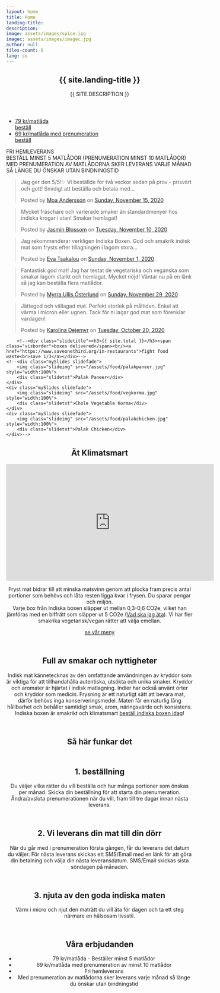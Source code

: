 ```yaml
---
layout: home
title: Home
landing-title: 
description: 
image: assets/images/spice.jpg
imagec: assets/images/imagec.jpg
author: null
tiles-count: 6
lang: se
---
```

<section id="banner" class="major">
        <div class="inner">
            <header class="major">
                <h1>{{ site.landing-title }}</h1>
		<p style="text-transform: uppercase;">{{ site.description }}</p>
            </header>
            <div class="content">
                <ul class="actions">
			<li><a href="#order" class="button scrolly"> 79 kr/matlåda<br/><span>beställ</span></a></li>
		        <li><a href="#order" class="button scrolly subscription"> 69 kr/matlåda med prenumeration<br/><span>beställ</span></a></li>
                </ul>
            </div>
	    <p style="text-transform: uppercase;"><i class="fa fa-fw fa-biking"></i> fri hemleverans<br/><i class="fa fa-fw fa-info"></i> Beställ minst 5 matlådor (prenumeration minst 10 matlådor)<br/><i class="fa fa-fw fa-calendar-alt"></i> Med prenumeration av matlådorna sker leverans varje månad så länge du önskar utan bindningstid</p>
        </div>
    </section>
    
<div id="main">

<div class="slideshow-container">
        <!--<div class="mySlides slidefade">
  		<div class="slidetxt notice">
			<h2>{{ site.total }} boxes delivered</h2>
			<a href="https://www.saveonethird.org/in-restaurants">fight food waste<br>save 1/3</a>
		</div>
	</div>-->
        <div class="mySlides slidefade">
  		<div class="slidetxt">
			<!--<h2>Moa A</h2>
			<p> Jag ger den 5/5!✨ Vi beställde för två veckor sedan på prov - prisvärt och gott! Smidigt att beställa och betala med swish på hemsidan, bra uppdatering via sms innan leverans. Enda anledningen till att vi inte beställt igen är att vi håller på att äta ut frysen för att få plats med fler ♥️</p>-->
			<div class="fb-post" data-href="https://www.facebook.com/pingvinfabriken/posts/10157704264093148" data-show-text="false" data-width=""><blockquote cite="https://www.facebook.com/pingvinfabriken/posts/10157704264093148" class="fb-xfbml-parse-ignore"><p>Jag ger den 5/5!✨ Vi beställde för två veckor sedan på prov - prisvärt och gott! Smidigt att beställa och betala med...</p>Posted by <a href="#" role="button">Moa Andersson</a> on&nbsp;<a href="https://www.facebook.com/pingvinfabriken/posts/10157704264093148">Sunday, November 15, 2020</a></blockquote></div>
		</div>
	</div>
        <div class="mySlides slidefade">
		<div class="slidetxt">
			<div class="fb-post" data-href="https://www.facebook.com/jasmin.blossom/posts/10158689723107165" data-show-text="false" data-width=""><blockquote cite="https://www.facebook.com/jasmin.blossom/posts/10158689723107165" class="fb-xfbml-parse-ignore"><p>Mycket fräschare och varierade smaker än standardmenyer hos indiska krogar i stan! Smakar hemlagat!</p>Posted by <a href="#" role="button">Jasmin Blossom</a> on&nbsp;<a href="https://www.facebook.com/jasmin.blossom/posts/10158689723107165">Tuesday, November 10, 2020</a></blockquote></div>
		</div>
	</div>
        <div class="mySlides slidefade">
		<div class="slidetxt">
			<div class="fb-post" data-href="https://www.facebook.com/eva.tsakalou/posts/3425663714181486" data-show-text="false" data-width=""><blockquote cite="https://www.facebook.com/eva.tsakalou/posts/3425663714181486" class="fb-xfbml-parse-ignore"><p>Jag rekommenderar verkligen Indiska Boxen.
God och smakrik indisk mat som frysts efter tillagningen i lagom stora...</p>Posted by <a href="https://www.facebook.com/eva.tsakalou">Eva Tsakalou</a> on&nbsp;<a href="https://www.facebook.com/eva.tsakalou/posts/3425663714181486">Sunday, November 1, 2020</a></blockquote></div>
		</div>
	</div>
	<div class="mySlides slidefade">
  		<div class="slidetxt">
			<div class="fb-post" data-href="https://www.facebook.com/myrra.ullis.osterlund/posts/10160315449444392" data-show-text="false" data-width=""><blockquote cite="https://www.facebook.com/myrra.ullis.osterlund/posts/10160315449444392" class="fb-xfbml-parse-ignore"><p>Fantastisk god mat! Jag har testat de vegetariska och veganska som smakar lagom starkt och hemlagat. Mycket nöjd! Väntar nu på en länk så jag kan beställa flera matlådor.</p>Posted by <a href="#" role="button">Myrra Ullis Österlund</a> on&nbsp;<a href="https://www.facebook.com/myrra.ullis.osterlund/posts/10160315449444392">Sunday, November 29, 2020</a></blockquote></div>
		</div>
	</div>
	<div class="mySlides slidefade">
  		<div class="slidetxt">
			<div class="fb-post" data-href="https://www.facebook.com/karolina.nilsson.585/posts/10158009285536799" data-show-text="false" data-width=""><blockquote cite="https://www.facebook.com/karolina.nilsson.585/posts/10158009285536799" class="fb-xfbml-parse-ignore"><p>Jättegod och vällagad mat. Perfekt storlek på måltiden. Enkel att värma i micron eller ugnen. Tack för ni lagar god mat som förenklar vardagen!</p>Posted by <a href="#" role="button">Karolina Dejemyr</a> on&nbsp;<a href="https://www.facebook.com/karolina.nilsson.585/posts/10158009285536799">Tuesday, October 20, 2020</a></blockquote></div>
		</div>
	</div>
	
        <!--<div class="slidetitle"><h3>{{ site.total }}</h3><span class="visborder">boxes delivered</span><br/><a href="https://www.saveonethird.org/in-restaurants">fight food waste<br>save 1/3</a></div>-->
	<!--<div class="mySlides slidefade">
  		<img class="slideimg" src="/assets/food/palakpaneer.jpg" style="width:100%">
  		<div class="slidetxt">Palak Paneer</div>
	</div>
	<div class="mySlides slidefade">
  		<img class="slideimg" src="/assets/food/vegkorma.jpg" style="width:100%">
  		<div class="slidetxt">Chole Vegetable Korma</div>
	</div>
	<div class="mySlides slidefade">
  		<img class="slideimg" src="/assets/food/palakchicken.jpg" style="width:100%">
  		<div class="slidetxt">Palak Chicken</div>
	</div>-->
</div>
<!-- Two -->
<section id="climatebanner" class="major">
  	<div class="inner">
		<header class="major">
      			<h2>Ät Klimatsmart</h2>
			<div class="video-container">
			<div class="embed-container">
			<iframe width="560" height="315" src="https://www.youtube-nocookie.com/embed/-xUDTp8lTO4?start=3&end=64;rel=0&amp;modestbranding=1" frameborder='0' allowfullscreen></iframe>
			</div></div>
		        <!--<span class="image main"><img src="{{ site.baseurl }}/{{ page.imagec }}" alt="" /></span>-->
			<p>Fryst mat bidrar till att minska matsvinn genom att plocka fram precis antal portioner som behövs och låta resten ligga kvar i frysen. Du sparar pengar och miljön.<br/>
      			Varje box från Indiska boxen släpper ut mellan 0,3-0,6 CO2e, vilket han jämföras med en biffrätt som släpper ut 5 CO2e (<a href="https://www.wwf.se/mat-och-jordbruk/vad-ska-jag-ata/">Vad ska jag äta</a>). Vi har fler smakrika vegetarisk/vegan rätter att välja emellan.</p>
			<a href="menu" class="button next"><i class="fa fa-fw fa-utensils"></i> se vår meny</a>
    		</header>
		<header class="major">
      			<h2>Full av smakar och nyttigheter</h2>
		  	<p>Indisk mat kännetecknas av den omfattande användningen av kryddor som är viktiga för att tillhandahålla autentiska, utsökta och unika smaker. Kryddor och aromater är hjärtat i indisk matlagning. Indier har också använt örter och kryddor som medicin. Frysning är ett naturligt sätt att bevara mat, därför behövs inga konserveringsmedel. Maten får en naturlig lång hållbarhet och behåller samtidigt smak, arom, näringsvärde och konsistens.<br/>
    		        Indiska boxen är smakrikt och klimatsmart <a href="#order">beställ indiska boxen idag</a>!</p>
                </header>
        </div>
</section>

<section id="one">
 <div class="inner">
   <header class="major">
     <h2>Så här funkar det</h2>
   </header>
   <section id="concept">
     <section>
	<i class="icon alt fas fa-shopping-cart" ></i>     
	<header class="major">
          <h2>1. beställning</h2>
      	  <p>Du väljer vilka rätter du vill beställa och hur många portioner som önskas per månad. Skicka din beställning för att starta din prenumeration. Ändra/avsluta prenumerationen när du vill, fram till tre dagar innan nästa leverans. </p>
    	</header>
     </section>
     <section>
	<i class="icon alt fas fa-truck" ></i>   
   	<header class="major">
          <h2>2. Vi leverans din mat till din dörr</h2>
	  <p>När du går med i prenumeration första gången, får du leverans det datum du väljer. För nästa leverans skickas ett SMS/Email med en länk för att göra din betalning och välja din nästa leveransdatum. SMS/Email skickas sista söndagen på månaden.</p>
        </header>
     </section>
     <section>
	<i class="icon alt fas fa-utensils" ></i>   
        <header class="major">
          <h2>3. njuta av den goda indiska maten</h2>
	  <p>Värm i micro och njut den maträtt du vill äta för dagen och ta ett steg närmare en hälsosam livsstil.</p>
        </header>
     </section>
   </section>
 </div>
</section>

<section id="three" class="border">
  <div class="inner">
		<header class="major">
      <h2>Våra erbjudanden</h2>
		  <ul>
		    <li> 79 kr/matlåda - Beställer minst 5 matlådor</li>
	      <li> 69 kr/matlåda med prenumeration av minst 10 matlådor</li>
	      <li> Fri hemleverans</li>
		    <!--<li> Med prenumeration av matlådorna sker leverans första söndagen varje månad så länge du önskar utan bindningstid</li>-->
	      <li> Med prenumeration av matlådorna sker leverans varje månad så länge du önskar utan bindningstid</li>
	    </ul>
		</header>
	</div>
</section>
</div>
